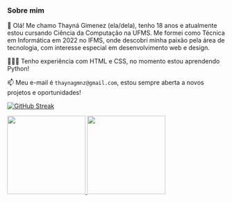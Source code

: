 ### Sobre mim

🌺 Olá! Me chamo Thayná Gimenez (ela/dela), tenho 18 anos e atualmente estou cursando Ciência da Computação na UFMS. Me formei como Técnica em Informática em 2022 no IFMS, onde descobri minha paixão pela área de tecnologia, com interesse especial em desenvolvimento web e design.

👩🏼‍💻 Tenho experiência com HTML e CSS, no momento estou aprendendo Python!

📫 Meu e-mail é `thaynagmnz@gmail.com`, estou sempre aberta a novos projetos e oportunidades!

[![GitHub Streak](https://github-readme-streak-stats.herokuapp.com?user=thayna-gimenez&theme=transparent&locale=pt_BR)](https://git.io/streak-stats)

<div>
    <a href="https://github.com/lucianostuart">
    <img height="180em" src="https://github-readme-stats.vercel.app/api?username=thayna-gimenez&show_icons=true&theme=chartreuse-light&include_all_commits=true&count_private=true"/>
    <img height="180em" src="https://github-readme-stats.vercel.app/api/top-langs/?username=thayna-gimenez&layout=compact&langs_count=7&theme=chartreuse-light"/>
</div>
